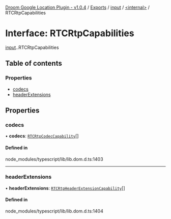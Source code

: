 [Droom Google Location Plugin - v1.0.4](../README.md) / [Exports](../modules.md) / [input](../modules/input.md) / [<internal\>](../modules/input._internal_.md) / RTCRtpCapabilities

# Interface: RTCRtpCapabilities

[input](../modules/input.md).[<internal>](../modules/input._internal_.md).RTCRtpCapabilities

## Table of contents

### Properties

- [codecs](input._internal_.RTCRtpCapabilities.md#codecs)
- [headerExtensions](input._internal_.RTCRtpCapabilities.md#headerextensions)

## Properties

### codecs

• **codecs**: [`RTCRtpCodecCapability`](input._internal_.RTCRtpCodecCapability.md)[]

#### Defined in

node_modules/typescript/lib/lib.dom.d.ts:1403

___

### headerExtensions

• **headerExtensions**: [`RTCRtpHeaderExtensionCapability`](input._internal_.RTCRtpHeaderExtensionCapability.md)[]

#### Defined in

node_modules/typescript/lib/lib.dom.d.ts:1404

